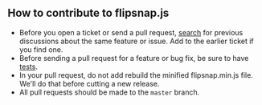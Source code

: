 ## How to contribute to flipsnap.js

* Before you open a ticket or send a pull request, [search](https://github.com/hokaccha/js-flipsnap/issues) for previous discussions about the same feature or issue. Add to the earlier ticket if you find one.
* Before sending a pull request for a feature or bug fix, be sure to have [tests](https://github.com/hokaccha/js-flipsnap/blob/master/test/index.html).
* In your pull request, do not add rebuild the minified flipsnap.min.js file. We'll do that before cutting a new release.
* All pull requests should be made to the `master` branch.
